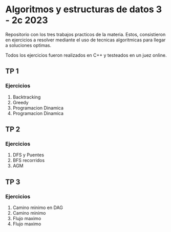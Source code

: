 
# Algoritmos y estructuras de datos 3 - 2c 2023

Repositorio con los tres trabajos practicos de la materia. Estos, consistieron en ejercicios a resolver mediante el uso de tecnicas algoritmicas para llegar a soluciones optimas. 

Todos los ejercicios fueron realizados en C++ y testeados en un juez online.

## TP 1

### Ejercicios

1. Backtracking
2. Greedy
3. Programacion Dinamica
4. Programacion Dinamica

## TP 2

### Ejercicios

1. DFS y Puentes
2. BFS recorridos
3. AGM

## TP 3

### Ejercicios

1. Camino minimo en DAG
2. Camino minimo 
3. Flujo maximo
4. Flujo maximo

